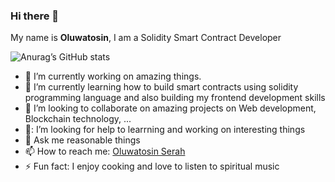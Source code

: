 ### Hi there 👋

My name is **Oluwatosin**, I am a Solidity Smart Contract Developer

![Anurag’s GitHub stats](https://github-readme-stats.vercel.app/api?username=sayrarh&show_icons=true&theme=radical)

- :telescope: I’m currently working on amazing things.
- :seedling:  I’m currently learning how to build smart contracts using solidity programming language and also building my frontend development skills
- :dancers:   I’m looking to collaborate on amazing projects on Web development, Blockchain technology, ...
- 🤔: I’m looking for help to learrning and working on interesting things
- :speech_balloon: Ask me reasonable things
- :mailbox: How to reach me: [Oluwatosin Serah](https://twitter.com/SerahOluwatosin)
- :zap: Fun fact:  I enjoy cooking and love to listen to spiritual music

